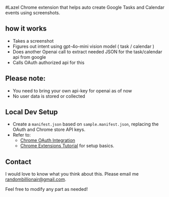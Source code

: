 #Lazel
Chrome extension that helps auto create Google Tasks and Calendar events using screenshots.


## how it works

- Takes a screenshot
- Figures out intent using gpt-4o-mini vision model ( task / calendar )
- Does another Openai call to extract needed JSON for the task/calendar api from google
- Calls OAuth authorized api for this


## Please note:

- You need to bring your own api-key for openai as of now
- No user data is stored or collected



## Local Dev Setup

-  Create a `manifest.json` based on `sample.manifest.json`, replacing the OAuth and Chrome store API keys.
-  Refer to:
    - [Chrome OAuth Integration](https://developer.chrome.com/docs/extensions/how-to/integrate/oauth)
    - [Chrome Extensions Tutorial](https://developer.chrome.com/docs/extensions/get-started/tutorial/hello-world) for setup basics.

## Contact

I would love to know what you think about this. Please email me randombillionair@gmail.com.


Feel free to modify any part as needed!